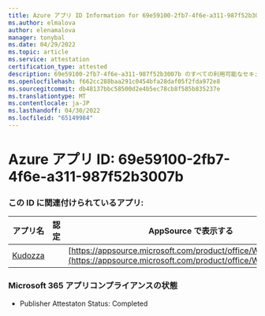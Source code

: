 ```yaml
---
title: Azure アプリ ID Information for 69e59100-2fb7-4f6e-a311-987f52b3007b
ms.author: elmalova
author: elenamalova
manager: tonybal
ms.date: 04/29/2022
ms.topic: article
ms.service: attestation
certification_type: attested
description: 69e59100-2fb7-4f6e-a311-987f52b3007b のすべての利用可能なセキュリティとコンプライアンス情報。
ms.openlocfilehash: f662cc288baa291c0454bfa28daf05f2fda972e8
ms.sourcegitcommit: db48137bbc58500d2e4b5ec78cb8f585b835237e
ms.translationtype: MT
ms.contentlocale: ja-JP
ms.lasthandoff: 04/30/2022
ms.locfileid: "65149984"
---
```

# <a name="azure-app-id-69e59100-2fb7-4f6e-a311-987f52b3007b"></a>Azure アプリ ID: 69e59100-2fb7-4f6e-a311-987f52b3007b


### <a name="apps-associated-with-this-id"></a>この ID に関連付けられているアプリ:
| **アプリ名** | **認定** | **AppSource で表示する** |
|--------------|---------------|-----------------------|
| [Kudozza](../forward/WA200002599.md) |  | [https://appsource.microsoft.com/product/office/WA200002599](https://appsource.microsoft.com/product/office/WA200002599) |

### <a name="microsoft-365-app-compliance-status"></a>Microsoft 365 アプリコンプライアンスの状態
- Publisher Attestaton Status: Completed
